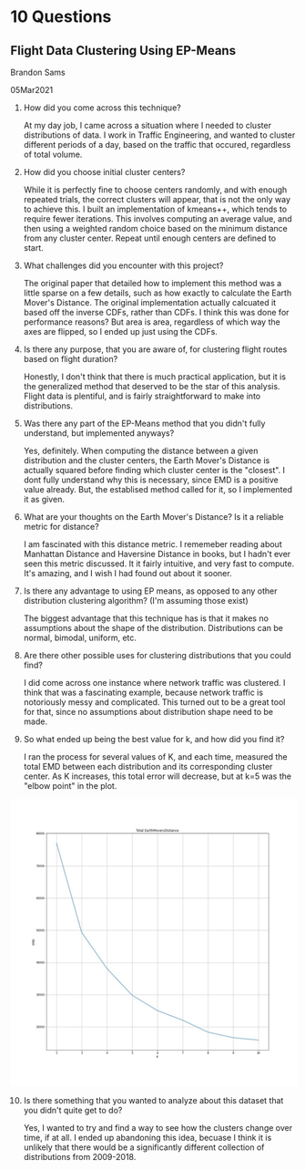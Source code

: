 # 10 Questions

## Flight Data Clustering Using EP-Means

Brandon Sams

05Mar2021

1. How did you come across this technique?

    At my day job, I came across a situation where I needed to cluster distributions of data. I work in Traffic Engineering, and wanted to cluster different periods of a day, based on the traffic that occured, regardless of total volume.

2. How did you choose initial cluster centers?

    While it is perfectly fine to choose centers randomly, and with enough repeated trials, the correct clusters will appear, that is not the only way to achieve this. I built an implementation of kmeans++, which tends to require fewer iterations. This involves computing an average value, and then using a weighted random choice based on the minimum distance from any cluster center. Repeat until enough centers are defined to start.

3. What challenges did you encounter with this project?

    The original paper that detailed how to implement this method was a little sparse on a few details, such as how exactly to calculate the Earth Mover's Distance. The original implementation actually calcuated it based off the inverse CDFs, rather than CDFs. I think this was done for performance reasons? But area is area, regardless of which way the axes are flipped, so I ended up just using the CDFs.

4. Is there any purpose, that you are aware of, for clustering flight routes based on flight duration?

    Honestly, I don't think that there is much practical application, but it is the generalized method that deserved to be the star of this analysis. Flight data is plentiful, and is fairly straightforward to make into distributions.

5. Was there any part of the EP-Means method that you didn't fully understand, but implemented anyways?

    Yes, definitely. When computing the distance between a given distribution and the cluster centers, the Earth Mover's Distance is actually squared before finding which cluster center is the "closest". I dont fully understand why this is necessary, since EMD is a positive value already. But, the establised method called for it, so I implemented it as given.

6. What are your thoughts on the Earth Mover's Distance? Is it a reliable metric for distance?

    I am fascinated with this distance metric. I rememeber reading about Manhattan Distance and Haversine Distance in books, but I hadn't ever seen this metric discussed. It it fairly intuitive, and very fast to compute. It's amazing, and I wish I had found out about it sooner.

7. Is there any advantage to using EP means, as opposed to any other distribution clustering algorithm? (I'm assuming those exist)

    The biggest advantage that this technique has is that it makes no assumptions about the shape of the distribution. Distributions can be normal, bimodal, uniform, etc. 

8. Are there other possible uses for clustering distributions that you could find?

    I did come across one instance where network traffic was clustered. I think that was a fascinating example, because network traffic is notoriously messy and complicated. This turned out to be a great tool for that, since no assumptions about distribution shape need to be made.

9. So what ended up being the best value for k, and how did you find it?

    I ran the process for several values of K, and each time, measured the total EMD between each distribution and its corresponding cluster center. As K increases, this total error will decrease, but at k=5 was the "elbow point" in the plot.

![Elbow Point](./whitepaperimages/EMDvsK.jpg)

10. Is there something that you wanted to analyze about this dataset that you didn't quite get to do?

    Yes, I wanted to try and find a way to see how the clusters change over time, if at all. I ended up abandoning this idea, becuase I think it is unlikely that there would be a significantly different collection of distributions from 2009-2018.